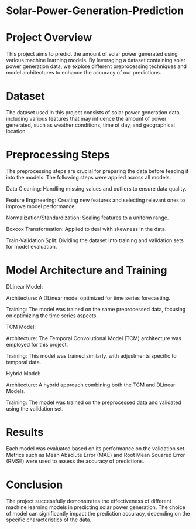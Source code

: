 # Solar-Power-Generation-Prediction


# Project Overview

This project aims to predict the amount of solar power generated using various machine learning models. By leveraging a dataset containing solar power generation data, we explore different preprocessing techniques and model architectures to enhance the accuracy of our predictions.

# Dataset

The dataset used in this project consists of solar power generation data, including various features that may influence the amount of power generated, such as weather conditions, time of day, and geographical location.

# Preprocessing Steps

The preprocessing steps are crucial for preparing the data before feeding it into the models. The following steps were applied across all models:

Data Cleaning: Handling missing values and outliers to ensure data quality.

Feature Engineering: Creating new features and selecting relevant ones to improve model performance.

Normalization/Standardization: Scaling features to a uniform range.

Boxcox Transformation: Applied to deal with skewness in the data.

Train-Validation Split: Dividing the dataset into training and validation sets for model evaluation.

# Model Architecture and Training

DLinear Model:

Architecture: A DLinear model optimized for time series forecasting.

Training: The model was trained on the same preprocessed data, focusing on optimizing the time series aspects.

TCM Model:

Architecture: The Temporal Convolutional Model (TCM) architecture was employed for this project.

Training: This model was trained similarly, with adjustments specific to temporal data.

Hybrid Model:

Architecture: A hybrid approach combining both the TCM and DLinear Models.

Training: The model was trained on the preprocessed data and validated using the validation set.

# Results

Each model was evaluated based on its performance on the validation set. Metrics such as Mean Absolute Error (MAE) and Root Mean Squared Error (RMSE) were used to assess the accuracy of predictions.

# Conclusion

The project successfully demonstrates the effectiveness of different machine learning models in predicting solar power generation. The choice of model can significantly impact the prediction accuracy, depending on the specific characteristics of the data.
